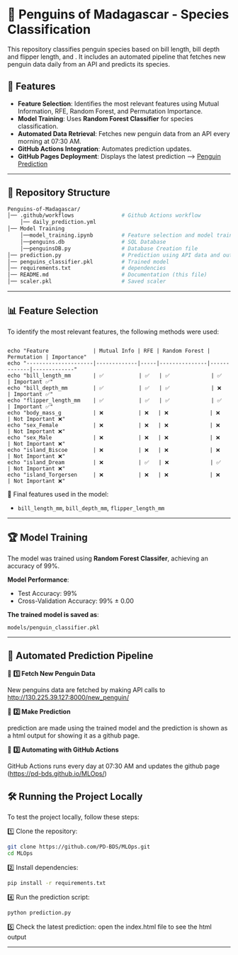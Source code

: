 # 🐧 Penguins of Madagascar - Species Classification

This repository classifies penguin species based on bill length, bill depth and flipper length, and . It includes an automated pipeline that fetches new penguin data daily from an API and predicts its species.

## 🚀 Features
- **Feature Selection**: Identifies the most relevant features using Mutual Information, RFE, Random Forest, and Permutation Importance.
- **Model Training**: Uses **Random Forest Classifier** for species classification.
- **Automated Data Retrieval**: Fetches new penguin data from an API every morning at 07:30 AM.
- **GitHub Actions Integration**: Automates prediction updates.
- **GitHub Pages Deployment**: Displays the latest prediction --> [Penguin Prediction](https://pd-bds.github.io/MLOps/)

---

## 📂 **Repository Structure**
```bash
Penguins-of-Madagascar/
│── .github/workflows               # Github Actions workflow
    │── daily_prediction.yml
│── Model Training
    │──model_training.ipynb         # Feature selection and model training
    │──penguins.db                  # SQL Database
    │──penguinsDB.py                # Database Creation file      
│── prediction.py                   # Prediction using API data and output in html
│── penguins_classifier.pkl         # Trained model
│── requirements.txt                # dependencies
│── README.md                       # Documentation (this file)
│── scaler.pkl                      # Saved scaler
```

---

## 📊 **Feature Selection**

To identify the most relevant features, the following methods were used:

```

echo "Feature              | Mutual Info | RFE | Random Forest | Permutation | Importance"
echo "---------------------|-------------|-----|---------------|-------------|-------------"
echo "bill_length_mm       | ✅           | ✅   | ✅             | ✅           | Important ✅"
echo "bill_depth_mm        | ✅           | ✅   | ✅             | ❌           | Important ✅"
echo "flipper_length_mm    | ✅           | ✅   | ✅             | ✅           | Important ✅"
echo "body_mass_g          | ❌           | ❌   | ❌             | ❌           | Not Important ❌"
echo "sex_Female           | ❌           | ❌   | ❌             | ❌           | Not Important ❌"
echo "sex_Male             | ❌           | ❌   | ❌             | ❌           | Not Important ❌"
echo "island_Biscoe        | ❌           | ❌   | ❌             | ❌           | Not Important ❌"
echo "island_Dream         | ❌           | ✅   | ❌             | ✅           | Not Important ❌"
echo "island_Torgersen     | ❌           | ❌   | ❌             | ❌           | Not Important ❌"
```

🚀 Final features used in the model:
- `bill_length_mm`, `bill_depth_mm`, `flipper_length_mm`

---

## 🏆 **Model Training**

The model was trained using **Random Forest Classifer**, achieving an accuracy of 99%.

**Model Performance**:
- Test Accuracy: 99%
- Cross-Validation Accuracy: 99% ± 0.00

**The trained model is saved as**:
```
models/penguin_classifier.pkl
```

---

## 🔄 **Automated Prediction Pipeline**

🔹 **1️⃣ Fetch New Penguin Data**

New penguins data are fetched by making API calls to http://130.225.39.127:8000/new_penguin/

🔹 **2️⃣ Make Prediction**

prediction are made using the trained model and the prediction is shown as a html output for showing it as a github page.

🔹 **3️⃣ Automating with GitHub Actions**

GitHub Actions runs every day at 07:30 AM and updates the github page (https://pd-bds.github.io/MLOps/)


## **🛠 Running the Project Locally**

To test the project locally, follow these steps:

1️⃣ Clone the repository:

```bash
git clone https://github.com/PD-BDS/MLOps.git
cd MLOps
```

2️⃣ Install dependencies:

```bash
pip install -r requirements.txt
```


4️⃣ Run the prediction script:

```bash
python prediction.py
```

5️⃣ Check the latest prediction:
open the index.html file to see the html output

---
